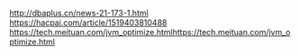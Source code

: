 http://dbaplus.cn/news-21-173-1.html
https://hacpai.com/article/1519403810488
https://tech.meituan.com/jvm_optimize.htmlhttps://tech.meituan.com/jvm_optimize.html